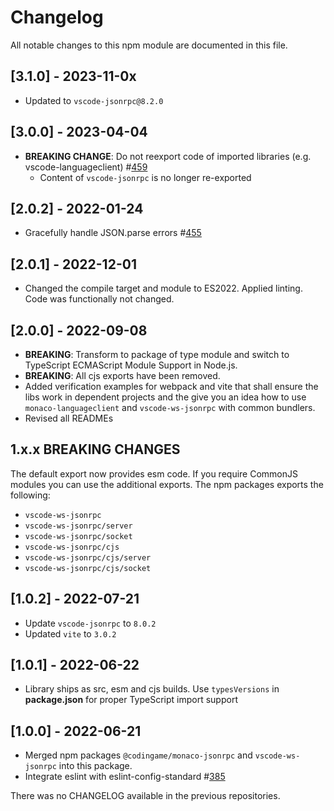 # Changelog

All notable changes to this npm module are documented in this file.

## [3.1.0] - 2023-11-0x

- Updated to `vscode-jsonrpc@8.2.0`

## [3.0.0] - 2023-04-04

- **BREAKING CHANGE**: Do not reexport code of imported libraries (e.g. vscode-languageclient) #[459](https://github.com/TypeFox/monaco-languageclient/pull/459)
  - Content of `vscode-jsonrpc` is no longer re-exported

## [2.0.2] - 2022-01-24

- Gracefully handle JSON.parse errors #[455](https://github.com/TypeFox/monaco-languageclient/pull/455)

## [2.0.1] - 2022-12-01

- Changed the compile target and module to ES2022. Applied linting. Code was functionally not changed.

## [2.0.0] - 2022-09-08

- **BREAKING**: Transform to package of type module and switch to TypeScript ECMAScript Module Support in Node.js.
- **BREAKING**: All cjs exports have been removed.
- Added verification examples for webpack and vite that shall ensure the libs work in dependent projects and the give you an idea how to use `monaco-languageclient` and `vscode-ws-jsonrpc` with common bundlers.
- Revised all READMEs

## 1.x.x BREAKING CHANGES

The default export now provides esm code. If you require CommonJS modules you can use the additional exports.
The npm packages exports the following:

- `vscode-ws-jsonrpc`
- `vscode-ws-jsonrpc/server`
- `vscode-ws-jsonrpc/socket`
- `vscode-ws-jsonrpc/cjs`
- `vscode-ws-jsonrpc/cjs/server`
- `vscode-ws-jsonrpc/cjs/socket`

## [1.0.2] - 2022-07-21

- Update `vscode-jsonrpc` to `8.0.2`
- Updated `vite` to `3.0.2`

## [1.0.1] - 2022-06-22

- Library ships as src, esm and cjs builds. Use `typesVersions` in **package.json** for proper TypeScript import support

## [1.0.0] - 2022-06-21

- Merged npm packages `@codingame/monaco-jsonrpc` and `vscode-ws-jsonrpc` into this package.
- Integrate eslint with eslint-config-standard #[385](https://github.com/TypeFox/monaco-languageclient/pull/385)

There was no CHANGELOG available in the previous repositories.
